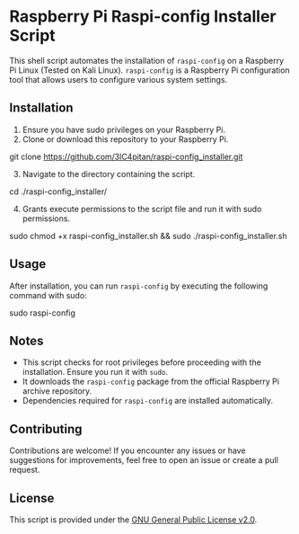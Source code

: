 # Raspberry Pi Raspi-config Installer Script

This shell script automates the installation of `raspi-config` on a Raspberry Pi Linux (Tested on Kali Linux). `raspi-config` is a Raspberry Pi configuration tool that allows users to configure various system settings.

## Installation

1. Ensure you have sudo privileges on your Raspberry Pi.
2. Clone or download this repository to your Raspberry Pi.

git clone https://github.com/3lC4pitan/raspi-config_installer.git

3. Navigate to the directory containing the script.

cd ./raspi-config_installer/

4. Grants execute permissions to the script file and run it with sudo permissions.

sudo chmod +x raspi-config_installer.sh && sudo ./raspi-config_installer.sh


## Usage

After installation, you can run `raspi-config` by executing the following command with sudo:

sudo raspi-config

## Notes

- This script checks for root privileges before proceeding with the installation. Ensure you run it with `sudo`.
- It downloads the `raspi-config` package from the official Raspberry Pi archive repository.
- Dependencies required for `raspi-config` are installed automatically.

## Contributing

Contributions are welcome! If you encounter any issues or have suggestions for improvements, feel free to open an issue or create a pull request.

## License

This script is provided under the [GNU General Public License v2.0](LICENSE).
